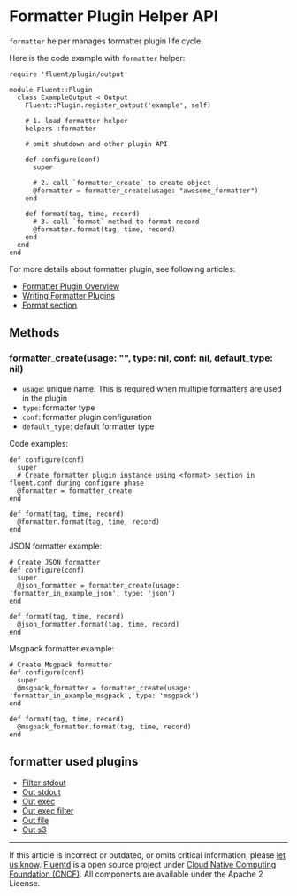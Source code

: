 # Formatter Plugin Helper API

`formatter` helper manages formatter plugin life cycle.

Here is the code example with `formatter` helper:

``` {.CodeRay}
require 'fluent/plugin/output'

module Fluent::Plugin
  class ExampleOutput < Output
    Fluent::Plugin.register_output('example', self)

    # 1. load formatter helper
    helpers :formatter

    # omit shutdown and other plugin API

    def configure(conf)
      super

      # 2. call `formatter_create` to create object
      @formatter = formatter_create(usage: "awesome_formatter")
    end

    def format(tag, time, record)
      # 3. call `format` method to format record
      @formatter.format(tag, time, record)
    end
  end
end
```

For more details about formatter plugin, see following articles:

-   [Formatter Plugin Overview](/articles/formatter-plugin-overview.md)
-   [Writing Formatter Plugins](/articles/api-plugin-formatter.md)
-   [Format section](/articles/format-section.md)


## Methods


### formatter\_create(usage: "", type: nil, conf: nil, default\_type: nil)

-   `usage`: unique name. This is required when multiple formatters are
    used in the plugin
-   `type`: formatter type
-   `conf`: formatter plugin configuration
-   `default_type`: default formatter type

Code examples:

``` {.CodeRay}
def configure(conf)
  super
  # Create formatter plugin instance using <format> section in fluent.conf during configure phase
  @formatter = formatter_create
end

def format(tag, time, record)
  @formatter.format(tag, time, record)
end
```

JSON formatter example:

``` {.CodeRay}
# Create JSON formatter
def configure(conf)
  super
  @json_formatter = formatter_create(usage: 'formatter_in_example_json', type: 'json')
end

def format(tag, time, record)
  @json_formatter.format(tag, time, record)
end
```

Msgpack formatter example:

``` {.CodeRay}
# Create Msgpack formatter
def configure(conf)
  super
  @msgpack_formatter = formatter_create(usage: 'formatter_in_example_msgpack', type: 'msgpack')
end

def format(tag, time, record)
  @msgpack_formatter.format(tag, time, record)
end
```


## formatter used plugins

-   [Filter stdout](/articles/filter_stdout.md)
-   [Out stdout](/articles/out_stdout.md)
-   [Out exec](/articles/out_exec.md)
-   [Out exec filter](/articles/out_exec_filter.md)
-   [Out file](/articles/out_file.md)
-   [Out s3](/articles/out_s3.md)


------------------------------------------------------------------------

If this article is incorrect or outdated, or omits critical information,
please [let us know](https://github.com/fluent/fluentd-docs/issues?state=open).
[Fluentd](http://www.fluentd.org/) is a open source project under [Cloud
Native Computing Foundation (CNCF)](https://cncf.io/). All components
are available under the Apache 2 License.
